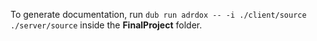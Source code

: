 To generate documentation, run `dub run adrdox -- -i ./client/source ./server/source` inside the **FinalProject** folder.
